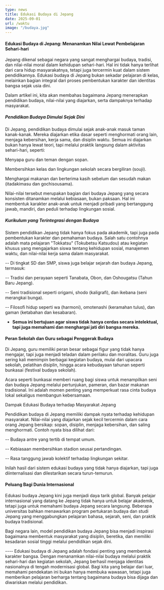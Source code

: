 ```yaml
---
type: news
title: Edukasi Budaya di Jepang
date: 2025-09-01
url: /waktu
image: "/budaya.jpg"
---
```



#### Edukasi Budaya di Jepang: Menanamkan Nilai Lewat Pembelajaran Sehari-hari

Jepang dikenal sebagai negara yang sangat menghargai budaya, tradisi, dan nilai-nilai moral dalam kehidupan sehari-hari. Hal ini tidak hanya terlihat dari cara hidup masyarakatnya, tetapi juga tercermin kuat dalam sistem pendidikannya. Edukasi budaya di Jepang bukan sekadar pelajaran di kelas, melainkan bagian integral dari proses pembentukan karakter dan identitas bangsa sejak usia dini.

Dalam artikel ini, kita akan membahas bagaimana Jepang menerapkan pendidikan budaya, nilai-nilai yang diajarkan, serta dampaknya terhadap masyarakat.

##### Pendidikan Budaya Dimulai Sejak Dini

Di Jepang, pendidikan budaya dimulai sejak anak-anak masuk taman kanak-kanak. Mereka diajarkan etika dasar seperti menghormati orang lain, menjaga kebersihan, kerja sama, dan disiplin waktu. Semua ini diajarkan bukan hanya lewat teori, tapi melalui praktik langsung dalam aktivitas sehari-hari, seperti:

Menyapa guru dan teman dengan sopan.

Membersihkan kelas dan lingkungan sekolah secara bergiliran (souji).

Menghargai makanan dan berterima kasih sebelum dan sesudah makan (itadakimasu dan gochisousama).

Nilai-nilai tersebut merupakan bagian dari budaya Jepang yang secara konsisten ditanamkan melalui kebiasaan, bukan paksaan. Hal ini membentuk karakter anak-anak untuk menjadi pribadi yang bertanggung jawab, mandiri, dan peduli terhadap lingkungan sosial.

##### Kurikulum yang Terintegrasi dengan Budaya

Sistem pendidikan Jepang tidak hanya fokus pada akademik, tapi juga pada pembentukan karakter dan pemahaman budaya. Salah satu contohnya adalah mata pelajaran "Tokkatsu" (Tokubetsu Katsudou) atau kegiatan khusus yang mengajarkan siswa tentang kehidupan sosial, manajemen waktu, dan nilai-nilai kerja sama dalam masyarakat.

-- Di tingkat SD dan SMP, siswa juga belajar sejarah dan budaya Jepang, termasuk:

-- Tradisi dan perayaan seperti Tanabata, Obon, dan Oshougatsu (Tahun Baru Jepang).

-- Seni tradisional seperti origami, shodo (kaligrafi), dan ikebana (seni merangkai bunga).

-- Filosofi hidup seperti wa (harmoni), omotenashi (keramahan tulus), dan gaman (ketabahan dan kesabaran).

* **Semua ini bertujuan agar siswa tidak hanya cerdas secara intelektual, tapi juga memahami dan menghargai jati diri bangsa mereka.**

#### Peran Sekolah dan Guru sebagai Penggerak Budaya

Di Jepang, guru memiliki peran besar sebagai figur yang tidak hanya mengajar, tapi juga menjadi teladan dalam perilaku dan moralitas. Guru juga sering kali memimpin berbagai kegiatan budaya, mulai dari upacara sekolah, pelatihan disiplin, hingga acara kebudayaan tahunan seperti bunkasai (festival budaya sekolah).

Acara seperti bunkasai memberi ruang bagi siswa untuk menampilkan seni dan budaya Jepang melalui pertunjukan, pameran, dan bazar makanan tradisional. Ini adalah momen penting yang memperkuat rasa cinta budaya lokal sekaligus membangun kebersamaan.

Dampak Edukasi Budaya terhadap Masyarakat Jepang

Pendidikan budaya di Jepang memiliki dampak nyata terhadap kehidupan masyarakat. Nilai-nilai yang diajarkan sejak kecil tercermin dalam cara orang Jepang bersikap: sopan, disiplin, menjaga kebersihan, dan saling menghormati. Contoh nyata bisa dilihat dari:

-- Budaya antre yang tertib di tempat umum.

-- Kebiasaan membersihkan stadion seusai pertandingan.

-- Rasa tanggung jawab kolektif terhadap lingkungan sekitar.

Inilah hasil dari sistem edukasi budaya yang tidak hanya diajarkan, tapi juga diinternalisasi dan dilestarikan secara turun-temurun.

#### Peluang Bagi Dunia Internasional

Edukasi budaya Jepang kini juga menjadi daya tarik global. Banyak pelajar internasional yang datang ke Jepang tidak hanya untuk belajar akademik, tetapi juga untuk memahami budaya Jepang secara langsung. Beberapa universitas bahkan menawarkan program pertukaran budaya dan studi Jepang yang menggabungkan pelajaran bahasa, sejarah, seni, dan praktik budaya tradisional.

Bagi negara lain, model pendidikan budaya Jepang bisa menjadi inspirasi bagaimana membentuk masyarakat yang disiplin, beretika, dan memiliki kesadaran sosial tinggi melalui pendidikan sejak dini.


---- Edukasi budaya di Jepang adalah fondasi penting yang membentuk karakter bangsa. Dengan menanamkan nilai-nilai budaya melalui praktik sehari-hari dan kegiatan sekolah, Jepang berhasil menjaga identitas nasionalnya di tengah modernisasi global. Bagi kita yang belajar dari luar, memahami pendekatan ini bukan hanya membuka wawasan, tetapi juga memberikan pelajaran berharga tentang bagaimana budaya bisa dijaga dan diwariskan melalui pendidikan.

